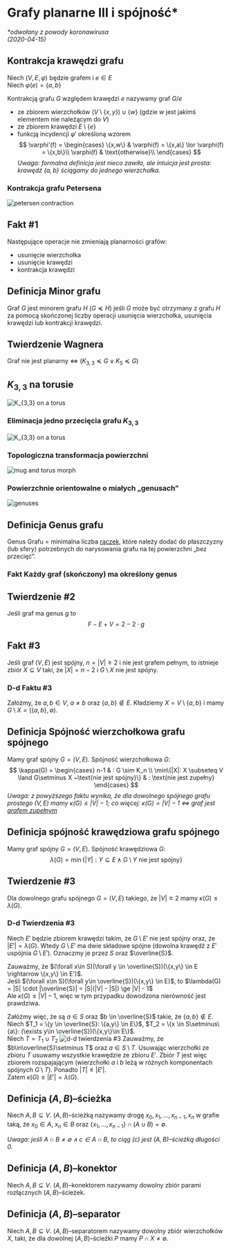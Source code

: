 # Grafy planarne III i spójność\*
*\*odwołany z powody koronawirusa*\
*(2020-04-15)*

## Kontrakcja krawędzi grafu

Niech $(V, E, \varphi)$ będzie grafem i $e \in E$\
Niech $\varphi(e) = \{a,b\}$

Kontrakcją grafu $G$ względem krawędzi $e$ nazywamy graf $G/e$
- ze zbiorem wierzchołków $(V \setminus \{x,y\}) \cup \{w\}$ (gdzie $w$ jest jakimś elementem nie należącym do $V$)
- ze zbiorem krawędzi $E \setminus \{e\}$
- funkcją incydencji $\varphi'$ określoną wzorem
    $$
    \varphi'(f) =
    \begin{cases}
      \{x,w\} & \varphi(f) = \{x,a\} \lor \varphi(f) = \{x,b\}\\
      \varphi(f) & \text{otherwise}\\
    \end{cases}
    $$
*Uwaga: formalna definicja jest nieco zawiła, ale intuicja jest prosta: krawędź $\{a,b\}$ ściągamy do jednego wierzchołka.*

### Kontrakcja grafu Petersena

![petersen contraction](peterson-contract.png)

## $\text {Fakt}$ #1
Następujące operacje nie zmieniają planarności grafów:
- usunięcie wierzchołka
- usunięcie krawędzi
- kontrakcja krawędzi

## $\text {Definicja}$ Minor grafu

Graf $G$ jest minorem grafu $H$ ($G \preceq H$) jeśli $G$ może być otrzymany z grafu $H$ za pomocą skończonej liczby operacji usunięcia wierzchołka, usunięcia krawędzi lub kontrakcji krawędzi.

## $\text {Twierdzenie}$ Wagnera

Graf nie jest planarny $\iff$ $(K_{3,3} \preceq G \lor K_5 \preceq G)$

## $K_{3,3}$ na torusie

![$K_{3,3}$ on a torus](3_utilities_problem_torus.png)

### Eliminacja jedno przecięcia grafu $K_{3,3}$
![$K_{3,3}$ on a torus](K3,3-on-torus.jpg)

### Topologiczna transformacja powierzchni
![mug and torus morph](Mug_and_Torus_morph.gif)

### Powierzchnie orientowalne o miałych „genusach”
![genuses](genuses.png)

## $\text {Definicja}$ Genus grafu
Genus Grafu = minimalna liczba [rączek](#eliminacja-jedno-przeci%c4%99cia-grafu-k33), które należy dodać do płaszczyzny (lub sfery) potrzebnych do narysowania grafu na tej powierzchni „bez przecięć”.
### $\text {Fakt}$ Każdy graf (skończony) ma określony genus

## $\text {Twierdzenie}$ #2
Jeśli graf ma genus $g$ to
$$
F - E + V = 2 - 2 \cdot g
$$

## $\text {Fakt}$ #3
Jeśli graf $(V,E)$ jest spójny, $n = |V| \ge 2$ i nie jest grafem pełnym, to istnieje zbiór $X \subseteq V$ taki, że $|X| = n-2$ i $G \setminus X$ nie jest spójny.

### D-d $\text {Faktu}$ #3
Załóżmy, że $a,b \in V$, $a \neq b$ oraz $\{a, b\} \notin E$. Kładziemy $X = V\setminus \{a, b\}$ i mamy $G \setminus X = (\{a,b\}, \emptyset)$.

## $\text {Definicja}$ Spójność wierzchołkowa grafu spójnego
Mamy graf spójny $G = (V,E)$. Spójność wierzchołkowa $G$:
$$
\kappa(G) =
\begin{cases}
  n-1 & : G \sim K_n \\
  \min\{|X|: X \subseteq V \land G\setminus X ~\text{nie jest spójny}\} & : \text{nie jest zupełny}
\end{cases}
$$
*Uwaga: z powyższego faktu wynika, że dla dowolnego spójnego grafu prostego $(V,E)$ mamy $\kappa(G) \le |V| - 1$; co więcej: $\kappa(G) = |V| - 1$ $\iff$ graf jest [grafem zupełnym](../2020-03-04/2020-03-04.md#graficzne-zoo)*

## $\text {Definicja}$ spójność krawędziowa grafu spójnego
Mamy graf spójny $G = (V,E)$. Spójność krawędziowa $G$:
$$
\lambda(G) = \min\{|Y|: Y \subseteq E \land G\setminus Y ~\text{nie jest spójny}\}
$$

## $\text {Twierdzenie}$ #3
Dla dowolnego grafu spójnego $G = (V,E)$ takiego, że $|V| \ge 2$ mamy $\kappa(G) \le \lambda(G)$.

### D-d $\text {Twierdzenia}$ #3
Niech $E'$ będzie zbiorem krawędzi takim, że $G\setminus E'$ nie jest spójny oraz, że $|E'| = \lambda(G)$. Wtedy $G\setminus E'$ ma dwie składowe spójne (dowolna krawędź z $E'$ uspójnia $G\setminus E'$). Oznaczmy je przez $S$ oraz $\overline{S}$.

Zauważmy, że $(\forall x\in S)(\forall y \in \overline{S})(\{x,y\} \in E \rightarrow \{x,y\} \in E')$.\
Jeśli $(\forall x\in S)(\forall y\in \overline{S})(\{x,y\} \in E)$, to $\lambda(G) = |S| \cdot |\overline{S}| = |S|(|V| - |S|) \ge |V| - 1$\
Ale $\kappa(G) \le |V| - 1$, więc w tym przypadku dowodzona nierówność jest prawdziwa.

Załóżmy więc, że są $a \in S$ oraz $b \in \overline{S}$ takie, że $\{a,b\} \notin E$.\
Niech $T_1 = \{y \in \overline{S}: \{a,y\} \in E\}$, $T_2 = \{x \in S\setminus\{a\}: (\exists y\in \overline{S})(\{x,y\}\in E\}$.\
Niech $T = T_1 \cup T_2$
![d-d twierdzenia #3](d-d-twierdzenie-3.png)
Zauważmy, że $b\in\overline{S}\setminus T$ oraz $a\in S\setminus T$. Usuwając wierzchołki ze zbioru $T$ usuwamy wszystkie krawędzie ze zbioru $E'$. Zbiór $T$ jest więc zbiorem rozspajającym (wierzchołki $a$ i $b$ leżą w różnych komponentach spójnych $G\setminus T$). Ponadto $|T| \le |E'|$.\
Zatem $\kappa(G) \le |E'| = \lambda(G)$.

## $\text {Definicja}$ $(A,B)$–ścieżka

Niech $A,B \subseteq V$. $(A,B)$–ścieżką nazywamy drogę $x_0,x_1,\dots,x_{n-1},x_n$ w grafie taką, że $x_0 \in A$, $x_n \in B$ oraz $\{x_1,\dots,x_{n-1}\} \cap (A\cup B) = \emptyset$.

*Uwaga: jeśli $A\cap B \neq \emptyset \land c \in A\cap B$, to ciąg ($c$) jest $(A,B)$–ścieżką długości $0$.*

## $\text {Definicja}$ $(A,B)$–konektor

Niech $A,B \subseteq V$. $(A,B)$–konektorem nazywamy dowolny zbiór parami rozłącznych $(A,B)$–ścieżek.

## $\text {Definicja}$ $(A,B)$–separator

Niech $A,B \subseteq V$. $(A,B)$–separatorem nazywamy dowolny zbiór wierzchołków $X$, taki, że dla dowolnej $(A,B)$–ścieżki $P$ mamy $P\cap X \neq \emptyset$.

